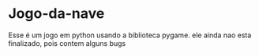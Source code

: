 # Jogo-da-nave
Esse é um jogo em python usando a biblioteca pygame. ele ainda nao esta finalizado, pois contem alguns bugs

